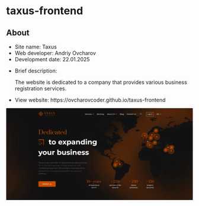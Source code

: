 # taxus-frontend

<h2>About</h2>
<ul>
  <li>Site name: Taxus</li>
  <li>Web developer: Andriy Ovcharov</li>
  <li>Development date: 22.01.2025</li>
  <li>
    <p>Brief description:</p>
    <p>The website is dedicated to a company that provides various business registration services.</p>
  </li>
  <li>View website: https://ovcharovcoder.github.io/taxus-frontend</li>
</ul>

<img src="Screenshot.png" alt="screensot">
